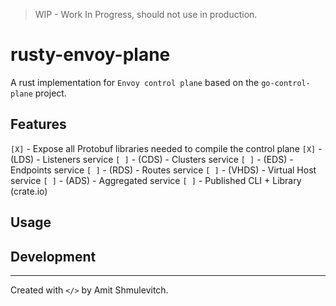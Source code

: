 > WIP - Work In Progress, should not use in production.

# rusty-envoy-plane

A rust implementation for `Envoy control plane` based on the `go-control-plane` project.

## Features
`[X]` - Expose all Protobuf libraries needed to compile the control plane
`[X]` - (LDS) - Listeners service
`[ ]` - (CDS) - Clusters service
`[ ]` - (EDS) - Endpoints service
`[ ]` - (RDS) - Routes service
`[ ]` - (VHDS) - Virtual Host service
`[ ]` - (ADS) - Aggregated service
`[ ]` - Published CLI + Library (crate.io)

## Usage

## Development

---
Created with `</>` by Amit Shmulevitch.